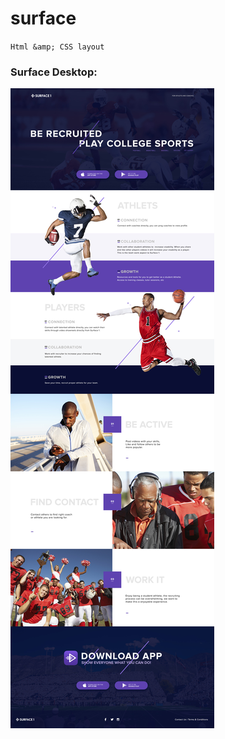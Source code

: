 # surface
``Html &amp; CSS layout``


### Surface Desktop:
![image Surface Desktop](/surface_desktop.jpg?raw=true "Surface Title")

